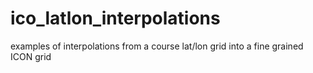 # ico_latlon_interpolations
examples of interpolations from a course lat/lon grid into a fine grained ICON grid
